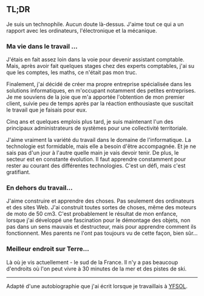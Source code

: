 # 



## TL;DR

Je suis un technophile. Aucun doute là-dessus. J'aime tout ce qui a un rapport avec les ordinateurs, l'électronique et la mécanique.

### Ma vie dans le travail ...

J'étais en fait assez loin dans la voie pour devenir assistant comptable. Mais, après avoir fait quelques stages chez des experts comptables, j'ai su que les comptes, les maths, ce n'était pas mon truc.

Finalement, j'ai décidé de créer ma propre entreprise spécialisée dans les solutions informatiques, en m'occupant notamment des petites entreprises. Je me souviens de la joie que m'a apportée l'obtention de mon premier client, suivie peu de temps après par la réaction enthousiaste que suscitait le travail que je faisais pour eux.

Cinq ans et quelques emplois plus tard, je suis maintenant l'un des principaux administrateurs de systèmes pour une collectivité territoriale.

J'aime vraiment la variété du travail dans le domaine de l'informatique. La technologie est formidable, mais elle a besoin d'être accompagnée. Et je ne sais pas d'un jour à l'autre quelle main je vais devoir tenir. De plus, le secteur est en constante évolution. Il faut apprendre constamment pour rester au courant des différentes technologies. C'est un défi, mais c'est gratifiant.

### En dehors du travail...

J'aime construire et apprendre des choses. Pas seulement des ordinateurs et des sites Web. J'ai construit toutes sortes de choses, même des moteurs de moto de 50 cm3. C'est probablement le résultat de mon enfance, lorsque j'ai développé une fascination pour le démontage des objets, non pas dans un sens mauvais et destructeur, mais pour apprendre comment ils fonctionnent. Mes parents ne l'ont pas toujours vu de cette façon, bien sûr...

### Meilleur endroit sur Terre...

Là où je vis actuellement - le sud de la France. Il n'y a pas beaucoup d'endroits où l'on peut vivre à 30 minutes de la mer et des pistes de ski.

----
Adapté d'une autobiographie que j'ai écrit lorsque je travaillais à [YFSOL](https://yfsol.com).
